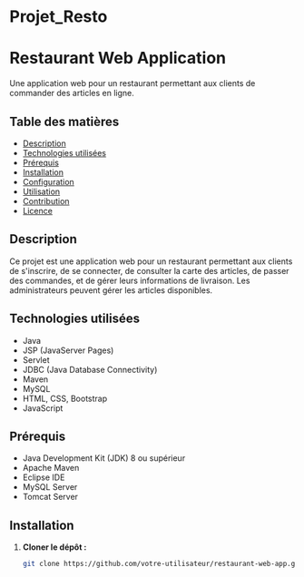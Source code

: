 # Projet_Resto
# Restaurant Web Application

Une application web pour un restaurant permettant aux clients de commander des articles en ligne.

## Table des matières

- [Description](#description)
- [Technologies utilisées](#technologies-utilisées)
- [Prérequis](#prérequis)
- [Installation](#installation)
- [Configuration](#configuration)
- [Utilisation](#utilisation)
- [Contribution](#contribution)
- [Licence](#licence)

## Description

Ce projet est une application web pour un restaurant permettant aux clients de s'inscrire, de se connecter, de consulter la carte des articles, de passer des commandes, et de gérer leurs informations de livraison. Les administrateurs peuvent gérer les articles disponibles.

## Technologies utilisées

- Java
- JSP (JavaServer Pages)
- Servlet
- JDBC (Java Database Connectivity)
- Maven
- MySQL
- HTML, CSS, Bootstrap
- JavaScript

## Prérequis

- Java Development Kit (JDK) 8 ou supérieur
- Apache Maven
- Eclipse IDE
- MySQL Server
- Tomcat Server

## Installation

1. **Cloner le dépôt :**

   ```bash
   git clone https://github.com/votre-utilisateur/restaurant-web-app.git](https://github.com/LionelBatt/Projet_Resto.git
   
